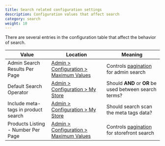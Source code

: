 ```yaml
---
title: Search related configuration settings
description: Configuration values that affect search
category: search 
weight: 10
---
```


There are several entries in the configuration table that affect the behavior of search.  

Value | Location | Meaning 
------|----------|---------
Admin Search Results Per Page | [Admin > Configuration > Maximum Values](/user/admin_pages/configuration/configuration_maximumvalues/) | Controls [pagination](/user/template/pagination/) for admin search 
Default Search Operator | [Admin > Configuration > My Store](/user/admin_pages/configuration/configuration_mystore/) | Should **AND** or **OR** be used between search terms? 
Include meta-tags in product search | [Admin > Configuration > My Store](/user/admin_pages/configuration/configuration_mystore/) | Should search scan the meta tags data? 
Products Listing - Number Per Page | [Admin > Configuration > Maximum Values](/user/admin_pages/configuration/configuration_maximumvalues/) | Controls [pagination](/user/template/pagination/) for storefront search  
